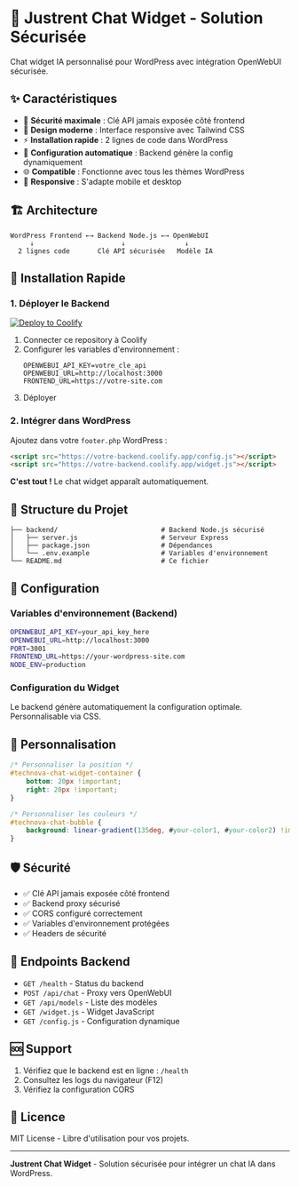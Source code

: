 # 🚀 Justrent Chat Widget - Solution Sécurisée

Chat widget IA personnalisé pour WordPress avec intégration OpenWebUI sécurisée.

## ✨ **Caractéristiques**

- 🔐 **Sécurité maximale** : Clé API jamais exposée côté frontend
- 🎨 **Design moderne** : Interface responsive avec Tailwind CSS
- ⚡ **Installation rapide** : 2 lignes de code dans WordPress
- 🔧 **Configuration automatique** : Backend génère la config dynamiquement
- 🌐 **Compatible** : Fonctionne avec tous les thèmes WordPress
- 📱 **Responsive** : S'adapte mobile et desktop

## 🏗️ **Architecture**

```
WordPress Frontend ←→ Backend Node.js ←→ OpenWebUI
     ↓                      ↓               ↓
  2 lignes code       Clé API sécurisée   Modèle IA
```

## 🚀 **Installation Rapide**

### 1. Déployer le Backend

[![Deploy to Coolify](https://img.shields.io/badge/Deploy-Coolify-blue)](https://coolify.io)

1. Connecter ce repository à Coolify
2. Configurer les variables d'environnement :
   ```
   OPENWEBUI_API_KEY=votre_cle_api
   OPENWEBUI_URL=http://localhost:3000
   FRONTEND_URL=https://votre-site.com
   ```
3. Déployer

### 2. Intégrer dans WordPress

Ajoutez dans votre `footer.php` WordPress :

```html
<script src="https://votre-backend.coolify.app/config.js"></script>
<script src="https://votre-backend.coolify.app/widget.js"></script>
```

**C'est tout !** Le chat widget apparaît automatiquement.

## 📁 **Structure du Projet**

```
├── backend/                          # Backend Node.js sécurisé
│   ├── server.js                     # Serveur Express
│   ├── package.json                  # Dépendances
│   └── .env.example                  # Variables d'environnement          
└── README.md                         # Ce fichier
```

## 🔧 **Configuration**

### Variables d'environnement (Backend)

```bash
OPENWEBUI_API_KEY=your_api_key_here
OPENWEBUI_URL=http://localhost:3000
PORT=3001
FRONTEND_URL=https://your-wordpress-site.com
NODE_ENV=production
```

### Configuration du Widget

Le backend génère automatiquement la configuration optimale. Personnalisable via CSS.

## 🎨 **Personnalisation**

```css
/* Personnaliser la position */
#technova-chat-widget-container {
    bottom: 20px !important;
    right: 20px !important;
}

/* Personnaliser les couleurs */
#technova-chat-bubble {
    background: linear-gradient(135deg, #your-color1, #your-color2) !important;
}
```

## 🛡️ **Sécurité**

- ✅ Clé API jamais exposée côté frontend
- ✅ Backend proxy sécurisé
- ✅ CORS configuré correctement
- ✅ Variables d'environnement protégées
- ✅ Headers de sécurité

## 🔗 **Endpoints Backend**

- `GET /health` - Status du backend
- `POST /api/chat` - Proxy vers OpenWebUI
- `GET /api/models` - Liste des modèles
- `GET /widget.js` - Widget JavaScript
- `GET /config.js` - Configuration dynamique

## 🆘 **Support**

1. Vérifiez que le backend est en ligne : `/health`
2. Consultez les logs du navigateur (F12)
3. Vérifiez la configuration CORS

## 📄 **Licence**

MIT License - Libre d'utilisation pour vos projets.

---

**Justrent Chat Widget** - Solution sécurisée pour intégrer un chat IA dans WordPress.
